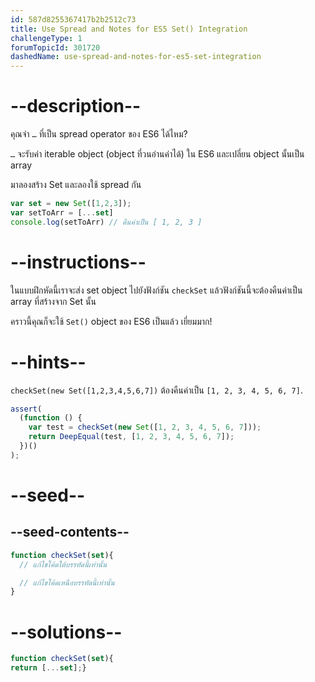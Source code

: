 ```yaml
---
id: 587d8255367417b2b2512c73
title: Use Spread and Notes for ES5 Set() Integration
challengeType: 1
forumTopicId: 301720
dashedName: use-spread-and-notes-for-es5-set-integration
---
```


# --description--

คุณจำ `…` ที่เป็น spread operator ของ ES6 ได้ไหม?

`…` จะรับค่า iterable object (object ที่วนอ่านค่าได้) ใน ES6 และเปลี่ยน object นั้นเป็น array

มาลองสร้าง Set และลองใช้ spread กัน

```js
var set = new Set([1,2,3]);
var setToArr = [...set]
console.log(setToArr) // คืนค่าเป็น [ 1, 2, 3 ]
```

# --instructions--

ในแบบฝึกหัดนี้เราจะส่ง set object ไปยังฟังก์ชัน `checkSet` แล้วฟังก์ชันนี้จะต้องคืนค่าเป็น array ที่สร้างจาก Set นั้น

คราวนี้คุณก็จะใช้ `Set()` object ของ ES6 เป็นแล้ว เยี่ยมมาก!

# --hints--

`checkSet(new Set([1,2,3,4,5,6,7])` ต้องคืนค่าเป็น `[1, 2, 3, 4, 5, 6, 7]`.

```js
assert(
  (function () {
    var test = checkSet(new Set([1, 2, 3, 4, 5, 6, 7]));
    return DeepEqual(test, [1, 2, 3, 4, 5, 6, 7]);
  })()
);
```

# --seed--

## --seed-contents--

```js
function checkSet(set){
  // แก้ไขโค้ดใต้บรรทัดนี้เท่านั้น

  // แก้ไขโค้ดเหนือบรรทัดนี้เท่านั้น
}
```

# --solutions--

```js
function checkSet(set){
return [...set];}
```
